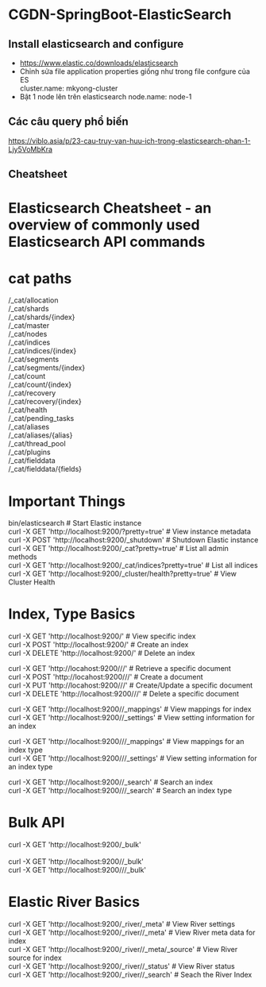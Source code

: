 # CGDN-SpringBoot-ElasticSearch 
## Install elasticsearch and configure
+ https://www.elastic.co/downloads/elasticsearch <br>
+ Chỉnh sửa file application properties giống như trong file confgure của ES <br>
cluster.name: mkyong-cluster <br>
+ Bật 1 node lên trên elasticsearch
node.name: node-1 <br>

## Các câu query phổ biến
https://viblo.asia/p/23-cau-truy-van-huu-ich-trong-elasticsearch-phan-1-Ljy5VoMbKra

## Cheatsheet 
# Elasticsearch Cheatsheet - an overview of commonly used Elasticsearch API commands <br>

# cat paths <br>
/_cat/allocation <br>
/_cat/shards <br>
/_cat/shards/{index} <br>
/_cat/master <br>
/_cat/nodes <br>
/_cat/indices <br>
/_cat/indices/{index} <br>
/_cat/segments <br>
/_cat/segments/{index}<br>
/_cat/count<br>
/_cat/count/{index}<br>
/_cat/recovery<br>
/_cat/recovery/{index}<br>
/_cat/health<br>
/_cat/pending_tasks<br>
/_cat/aliases<br>
/_cat/aliases/{alias}<br>
/_cat/thread_pool<br>
/_cat/plugins<br>
/_cat/fielddata<br>
/_cat/fielddata/{fields}<br>

# Important Things<br>
bin/elasticsearch                                                       # Start Elastic instance <br>
curl -X GET  'http://localhost:9200/?pretty=true'                       # View instance metadata <br>
curl -X POST 'http://localhost:9200/_shutdown'                          # Shutdown Elastic instance <br>
curl -X GET 'http://localhost:9200/_cat?pretty=true'                    # List all admin methods <br>
curl -X GET 'http://localhost:9200/_cat/indices?pretty=true'            # List all indices <br>
curl -X GET 'http://localhost:9200/_cluster/health?pretty=true'         # View Cluster Health <br>

# Index, Type Basics<br>
curl -X GET  'http://localhost:9200/<index name>'                       # View specific index <br>
curl -X POST 'http://localhost:9200/<index name>'                       # Create an index <br>
curl -X DELETE 'http://localhost:9200/<index name>'                     # Delete an index <br>

curl -X GET  'http://locahost:9200/<index name>/<type>/<id>'            # Retrieve a specific document <br>
curl -X POST 'http://locahost:9200/<index name>/<type>/'                # Create a document <br>
curl -X PUT  'http://locahost:9200/<index name>/<type>/<id>'            # Create/Update a specific document <br>
curl -X DELETE 'http://localhost:9200/<index name>/<type>/<id>'         # Delete a specific document <br>

curl -X GET  'http://localhost:9200/<index name>/_mappings'             # View mappings for index <br>
curl -X GET  'http://localhost:9200/<index name>/_settings'             # View setting information for an index <br>

curl -X GET  'http://localhost:9200/<index name>/<type>/_mappings'      # View mappings for an index type<br>
curl -X GET  'http://localhost:9200/<index name>/<type>/_settings'      # View setting information for an index type<br>

curl -X GET  'http://localhost:9200/<index name>/_search'               # Search an index<br>
curl -X GET  'http://localhost:9200/<index name>/<type>/_search'        # Search an index type<br>

# Bulk API<br>
curl -X GET 'http://localhost:9200/_bulk'        <br>                       
curl -X GET 'http://localhost:9200/<index name>/_bulk' <br>
curl -X GET 'http://localhost:9200/<index name>/<type>/_bulk' <br>

# Elastic River Basics<br>
curl -X GET 'http://localhost:9200/_river/_meta'                      # View River settings<br>
curl -X GET 'http://localhost:9200/_river/<index name>/_meta'         # View River meta data for index<br>
curl -X GET 'http://localhost:9200/_river/<index name>/_meta/_source' # View River source for index<br>
curl -X GET 'http://localhost:9200/_river/<index name>/_status'       # View River status<br>
curl -X GET 'http://localhost:9200/_river/<index name>/_search'       # Seach the River Index<br>

